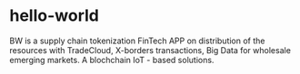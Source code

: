 # hello-world
BW is a supply chain tokenization FinTech APP on distribution of the resources with TradeCloud, X-borders transactions, Big Data for wholesale emerging markets. A blochchain IoT - based solutions. 
